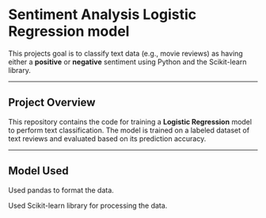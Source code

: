 # Sentiment Analysis Logistic Regression model

This projects goal is to classify text data (e.g., movie reviews) as having either a **positive** or **negative** sentiment using Python and the Scikit-learn library.

---

## Project Overview

This repository contains the code for training a **Logistic Regression** model to perform text classification. The model is trained on a labeled dataset of text reviews and evaluated based on its prediction accuracy.

---

## Model Used
Used pandas to format the data.

Used Scikit-learn library for processing the data.
